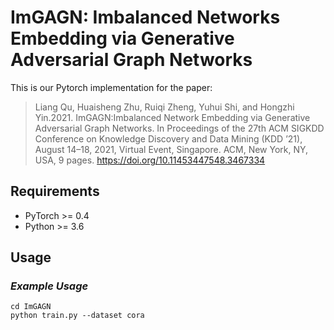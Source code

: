 
# ImGAGN: Imbalanced Networks Embedding via Generative Adversarial Graph Networks

This is our Pytorch implementation for the paper:

> Liang Qu, Huaisheng Zhu, Ruiqi Zheng, Yuhui Shi, and Hongzhi Yin.2021. ImGAGN:Imbalanced Network Embedding via Generative Adversarial Graph Networks. In Proceedings of the 27th ACM SIGKDD Conference on Knowledge Discovery and Data Mining (KDD ’21), August 14–18, 2021, Virtual Event, Singapore. ACM, New York, NY, USA, 9 pages. https://doi.org/10.11453447548.3467334


## Requirements

+ PyTorch >= 0.4 
+ Python >= 3.6

## Usage
### *Example Usage*
```
cd ImGAGN
python train.py --dataset cora
```







